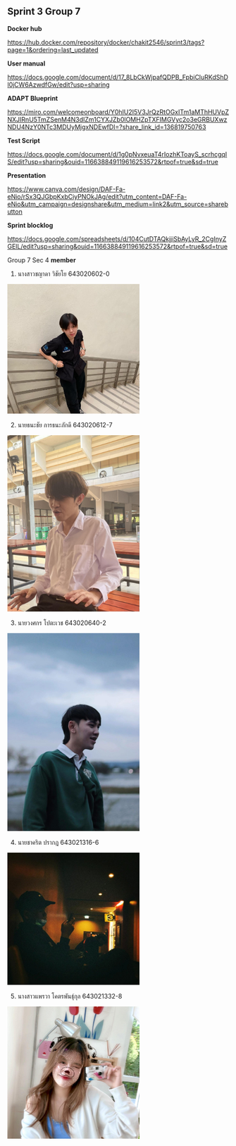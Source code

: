 ## Sprint 3 Group 7 ##

**Docker hub**

https://hub.docker.com/repository/docker/chakit2546/sprint3/tags?page=1&ordering=last_updated

**User manual**

https://docs.google.com/document/d/17_8LbCkWjpafQDPB_FpbiCluRKdShDl0jCW6AzwdfGw/edit?usp=sharing

**ADAPT Blueprint**

https://miro.com/welcomeonboard/Y0hIU2I5V3JrQzRtOGxITm1aMThHUVpZNXJIRnU5TmZSenM4N3dIZm1CYXJZb0lOMHZpTXFIMGVyc2o3eGRBUXwzNDU4NzY0NTc3MDUyMjgxNDEwfDI=?share_link_id=136819750763

**Test Script**

https://docs.google.com/document/d/1g0pNvxeuaT4rIozhKToayS_scrhcgqIS/edit?usp=sharing&ouid=116638849119616253572&rtpof=true&sd=true

**Presentation**

https://www.canva.com/design/DAF-Fa-eNio/rSx3QJGbpKxbCiyPNOkJAg/edit?utm_content=DAF-Fa-eNio&utm_campaign=designshare&utm_medium=link2&utm_source=sharebutton

**Sprint blocklog**

https://docs.google.com/spreadsheets/d/104CutDTAQkjjiSbAyLyR_2CgInyZGElL/edit?usp=sharing&ouid=116638849119616253572&rtpof=true&sd=true

Group 7 Sec 4 **member**

1. นางสาวชญาดา วิชัยโย 643020602-0

<img src = https://github.com/chakit-pragod/G7-Software-Enginner/blob/main/image/Chayada.png  width="300" alt=รูปภาพสมาชิก><br/>

2. นายธนะชัย การธนะภักดี 643020612-7

<img src = https://github.com/chakit-pragod/G7-Software-Enginner/blob/main/image/Thanachai.jpg  width="300" alt=รูปภาพสมาชิก><br/>

3. นายวงศกร โปตะเวช 643020640-2

<img src = https://github.com/chakit-pragod/G7-Software-Enginner/blob/main/image/wongsakron.jpg.jpg  width="300" alt=รูปภาพสมาชิก><br/>

4. นายชาคริต ปรากฎ 643021316-6

<img src = https://github.com/chakit-pragod/G7-Software-Enginner/blob/main/image/chakit.jpg  width="300" alt=รูปภาพสมาชิก><br/>

5. นางสาวแพรวา โคตรพันธุ์กุล 643021332-8

<img src = https://github.com/chakit-pragod/G7-Software-Enginner/blob/main/image/praewa.jpg  width="300" alt=รูปภาพสมาชิก><br/>
